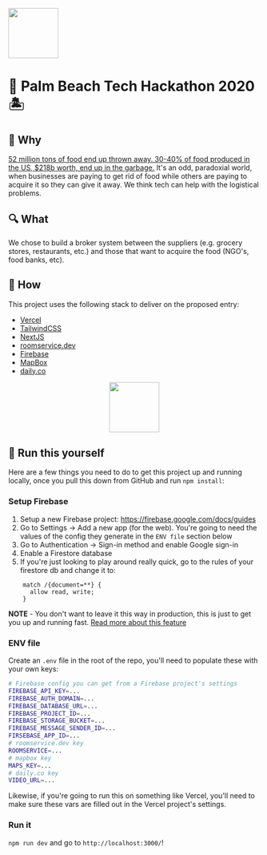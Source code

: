 <p align="left">
  <img width="100" src="https://pbtechhackathon2020.vercel.app/toast.png">
</p>

# 🌴 Palm Beach Tech Hackathon 2020 🏝 

## 🤔 Why

[52 million tons of food end up thrown away.  30-40% of food produced in the US, $218b worth,
end up in the garbage.](https://www.nycfoodpolicy.org/food-and-tech-solutions-to-recover-redistribute-food-waste/)  It's an odd, paradoxial world, when businesses are paying to get rid
of food while others are paying to acquire it so they can give it away.  We think tech can
help with the logistical problems.

## 🔍 What

We chose to build a broker system between the suppliers (e.g. grocery stores, restaurants, etc.)
and those that want to acquire the food (NGO's, food banks, etc).

## 👾 How

This project uses the following stack to deliver on the proposed entry:

- [Vercel](http://vercel.com/)
- [TailwindCSS](https://tailwindcss.com/)
- [NextJS](https://nextjs.org/)
- [roomservice.dev](https://www.roomservice.dev/)
- [Firebase](https://firebase.google.com/)
- [MapBox](mapbox.com)
- [daily.co](https://www.daily.co/)

<p align="center">
  <img width="100" src="https://pbtechhackathon2020.vercel.app/demo.gif">
</p>

## 👟 Run this yourself

Here are a few things you need to do to get this project up and running locally, once you pull this down
from GitHub and run `npm install`:

### Setup Firebase

1. Setup a new Firebase project: https://firebase.google.com/docs/guides
2. Go to Settings -> Add a new app (for the web).  You're going to need the values of the config they
generate in the `ENV file` section below
3. Go to Authentication -> Sign-in method and enable Google sign-in
4. Enable a Firestore database
5. If you're just looking to play around really quick, go to the rules of your firestore db and change it to:

```text
    match /{document=**} {
      allow read, write;
    }
```

**NOTE** - You don't want to leave it this way in production, this is just to get you up and running fast.
[Read more about this feature](https://firebase.google.com/docs/firestore/security/get-started)


### ENV file

Create an `.env` file in the root of the repo, you'll need to populate these with your own keys:

```bash
# Firebase config you can get from a Firebase project's settings
FIREBASE_API_KEY=...
FIREBASE_AUTH_DOMAIN=...
FIREBASE_DATABASE_URL=...
FIREBASE_PROJECT_ID=...
FIREBASE_STORAGE_BUCKET=...
FIREBASE_MESSAGE_SENDER_ID=...
FIRSEBASE_APP_ID=...
# roomservice.dev key
ROOMSERVICE=...
# mapbox key
MAPS_KEY=...
# daily.co key
VIDEO_URL=...
```

Likewise, if you're going to run this on something like Vercel, you'll need to make sure these vars
are filled out in the Vercel project's settings.

### Run it

`npm run dev` and go to `http://localhost:3000/`!

